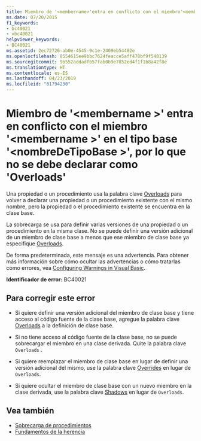```yaml
---
title: Miembro de '<membername>'entra en conflicto con el miembro'<membername>'en el tipo base'<basetypename>', por lo que no se debe declarar como 'Overloads'
ms.date: 07/20/2015
f1_keywords:
- bc40021
- vbc40021
helpviewer_keywords:
- BC40021
ms.assetid: 2ec72726-ab0e-4545-9c1e-2409eb54482e
ms.openlocfilehash: 8554615ee9bbc7624feacce5aff478bf9f548139
ms.sourcegitcommit: 9b552addadfb57fab0b9e7852ed4f1f1b8a42f8e
ms.translationtype: HT
ms.contentlocale: es-ES
ms.lasthandoff: 04/23/2019
ms.locfileid: "61794230"
---
```

# <a name="member-membername-conflicts-with-member-membername-in-the-base-type-basetypename-and-so-should-not-be-declared-overloads"></a>Miembro de '\<membername >' entra en conflicto con el miembro '\<membername >' en el tipo base '\<nombreDeTipoBase >', por lo que no se debe declarar como 'Overloads'
Una propiedad o un procedimiento usa la palabra clave [Overloads](../../visual-basic/language-reference/modifiers/overloads.md) para volver a declarar una propiedad o un procedimiento existente con el mismo nombre, pero la propiedad o el procedimiento existente se encuentra en la clase base.  
  
 La sobrecarga se usa para definir varias versiones de una propiedad o un procedimiento en la misma clase. No se puede definir una versión adicional de un miembro de clase base a menos que ese miembro de clase base ya especifique [Overloads](../../visual-basic/language-reference/modifiers/overloads.md).  
  
 De forma predeterminada, este mensaje es una advertencia. Para obtener más información sobre cómo ocultar las advertencias o cómo tratarlas como errores, vea [Configuring Warnings in Visual Basic](/visualstudio/ide/configuring-warnings-in-visual-basic).  
  
 **Identificador de error:** BC40021  
  
## <a name="to-correct-this-error"></a>Para corregir este error  
  
- Si quiere definir una versión adicional del miembro de clase base y tiene acceso al código fuente de la clase base, agregue la palabra clave [Overloads](../../visual-basic/language-reference/modifiers/overloads.md) a la definición de clase base.  
  
- Si no tiene acceso al código fuente de la clase base, no se puede sobrecargar el miembro en una clase derivada. Quite la palabra clave `Overloads` .  
  
- Si quiere reemplazar el miembro de clase base en lugar de definir una versión adicional del mismo, use la palabra clave [Overrides](../../visual-basic/language-reference/modifiers/overrides.md) en lugar de `Overloads`.  
  
- Si quiere ocultar el miembro de clase base con un nuevo miembro en la clase derivada, use la palabra clave [Shadows](../../visual-basic/language-reference/modifiers/shadows.md) en lugar de `Overloads`.  
  
## <a name="see-also"></a>Vea también

- [Sobrecarga de procedimientos](../../visual-basic/programming-guide/language-features/procedures/procedure-overloading.md)
- [Fundamentos de la herencia](../../visual-basic/programming-guide/language-features/objects-and-classes/inheritance-basics.md)
